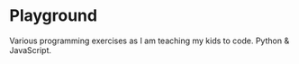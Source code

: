# Playground
Various programming exercises as I am teaching my kids to code. Python &amp; JavaScript.
